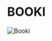 # BOOKI 
![Booki](https://github.com/MHYmz/BOOKI/assets/167089887/13ea89d9-23e0-4c36-b905-9d5b5376c515)

